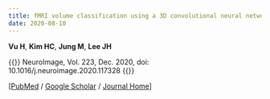 ```yaml
---
title: fMRI volume classification using a 3D convolutional neural network robust to shifted and scaled neuronal activations
date: 2020-08-10
---
```


**Vu H**, **Kim HC**, **Jung M**, **Lee JH**

{{<format bright-green>}}
NeuroImage, Vol. 223, Dec. 2020, doi: 10.1016/j.neuroimage.2020.117328
{{</format>}}

[[PubMed](https://pubmed.ncbi.nlm.nih.gov/32896633/) /
[Google Scholar](https://scholar.google.com/scholar?hl=ko&as_sdt=0%2C5&q=fMRI+volume+classification+using+a+3D+convolutional+neural+network+robust+to+shifted+and+scaled+neuronal+activations&btnG=) /
[Journal Home](https://www.sciencedirect.com/science/article/pii/S1053811920308144)]